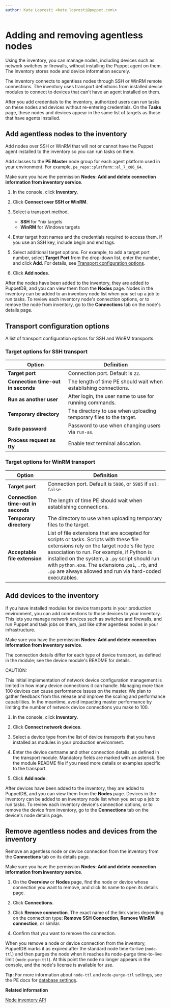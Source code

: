 ```yaml
---
author: Kate Lopresti <kate.lopresti@puppet.com\>
---
```


# Adding and removing agentless nodes

Using the inventory, you can manage nodes, including devices such as network switches or firewalls, without installing the Puppet agent on them. The inventory stores node and device information securely.

The inventory connects to agentless nodes through SSH or WinRM remote connections. The inventory uses transport definitions from installed device modules to connect to devices that can't have an agent installed on them.

After you add credentials to the inventory, authorized users can run tasks on these nodes and devices without re-entering credentials. On the **Tasks** page, these nodes and devices appear in the same list of targets as those that have agents installed.

## Add agentless nodes to the inventory

Add nodes over SSH or WinRM that will not or cannot have the Puppet agent installed to the inventory so you can run tasks on them.

Add classes to the **PE Master** node group for each agent platform used in your environment. For example, `pe_repo::platform::el_7_x86_64`.

Make sure you have the permission **Nodes: Add and delete connection information from inventory service**.

1.  In the console, click **Inventory**.

2.  Click **Connect over SSH or WinRM**.

3.  Select a transport method.

    -   **SSH** for \*nix targets
    -   **WinRM** for Windows targets
4.  Enter target host names and the credentials required to access them. If you use an SSH key, include begin and end tags.

5.  Select additional target options. For example, to add a target port number, select **Target Port** from the drop-down list, enter the number, and click **Add**. For details, see [Transport configuration options](adding_and_removing_nodes_inventory.md#).

6.  Click **Add nodes**.


After the nodes have been added to the inventory, they are added to PuppetDB, and you can view them from the **Nodes** page. Nodes in the inventory can be added to an inventory node list when you set up a job to run tasks. To review each inventory node's connection options, or to remove the node from inventory, go to the **Connections** tab on the node's details page.

## Transport configuration options

A list of transport configuration options for SSH and WinRM transports.

### Target options for SSH transport

|Option|Definition|
|------|----------|
|**Target port**|Connection port. Default is `22`.|
|**Connection time-out in seconds**|The length of time PE should wait when establishing connections.|
|**Run as another user**|After login, the user name to use for running commands.|
|**Temporary directory**|The directory to use when uploading temporary files to the target.|
|**Sudo password**|Password to use when changing users via `run-as`.|
|**Process request as tty**|Enable text terminal allocation.|

### Target options for WinRM transport

|Option|Definition|
|------|----------|
|**Target port**|Connection port. Default is `5986`, or `5985` if `ssl: false`|
|**Connection time-out in seconds**|The length of time PE should wait when establishing connections.|
|**Temporary directory**|The directory to use when uploading temporary files to the target.|
|**Acceptable file extension**|List of file extensions that are accepted for scripts or tasks. Scripts with these file extensions rely on the target node's file type association to run. For example, if Python is installed on the system, a `.py` script should run with `python.exe`. The extensions .`ps1`, `.rb`, and `.pp` are always allowed and run via hard-coded executables.|

## Add devices to the inventory

If you have installed modules for device transports in your production environment, you can add connections to those devices to your inventory. This lets you manage network devices such as switches and firewalls, and run Puppet and task jobs on them, just like other agentless nodes in your infrastructure.

Make sure you have the permission **Nodes: Add and delete connection information from inventory service**.

The connection details differ for each type of device transport, as defined in the module; see the device module's README for details.

CAUTION:

This initial implementation of network device configuration management is limited in how many device connections it can handle. Managing more than 100 devices can cause performance issues on the master. We plan to gather feedback from this release and improve the scaling and performance capabilities. In the meantime, avoid impacting master performance by limiting the number of network device connections you make to 100.

1.  In the console, click **Inventory**.

2.  Click **Connect network devices**.

3.  Select a device type from the list of device transports that you have installed as modules in your production environment.

4.  Enter the device certname and other connection details, as defined in the transport module. Mandatory fields are marked with an asterisk. See the module README file if you need more details or examples specific to the transport.

5.  Click **Add node**.


After devices have been added to the inventory, they are added to PuppetDB, and you can view them from the **Nodes** page. Devices in the inventory can be added to an inventory node list when you set up a job to run tasks. To review each inventory device's connection options, or to remove the device from inventory, go to the **Connections** tab on the device's node details page.

## Remove agentless nodes and devices from the inventory

Remove an agentless node or device connection from the inventory from the **Connections** tab on its details page.

Make sure you have the permission **Nodes: Add and delete connection information from inventory service**.

1.  On the **Overview** or **Nodes** page, find the node or device whose connection you want to remove, and click its name to open its details page.

2.  Click **Connections**.

3.  Click **Remove connection**. The exact name of the link varies depending on the connection type: **Remove SSH Connection**, **Remove WinRM connection**, or similar.

4.  Confirm that you want to remove the connection.


When you remove a node or device connection from the inventory, PuppetDB marks it as expired after the standard node time-to-live \(`node-ttl`\) and then purges the node when it reaches its node-purge time-to-live limit \(`node-purge-ttl`\). At this point the node no longer appears in the console, and the node's license is available for use.

**Tip:** For more information about `node-ttl` and `node-purge-ttl` settings, see the PE docs for [database settings](https://puppet.com/docs/puppetdb/latest/configure.html#database-settings).

**Related information**  


[Node inventory API](node_inventory_api.md#)

